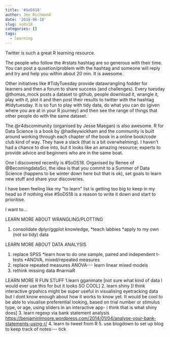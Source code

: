 ```yaml
---
title: '#SoDS18'
author: Jen Richmond
date: '2018-06-18'
slug: sods18
categories: []
tags:
  - learning
---
```


Twitter is such a great R learning resource.

The people who follow the #rstats hashtag are so generous with their time. You can post a qusetion/problem with the hashtag and someone will reply and try and help you within about 20 min. It is awesome. 

Other initiatives like #TidyTuesday provide datawrangling fodder for learners and then a forum to share success (and challenges). Every tuesday @thomas_mock posts a dataset to github, people download it, wrangle it, play with it, plot it and then post their results to twitter with the hashtag #tidytuesday. It is so fun to play with tidy data, do what you can do (given where you are at in your R journey) and then see the range of things that other people do with the same dataset. 

The @r4dscommunity (organised by Jesse Maegan) is also awesome. R for Data Science is a book by @hadleywickham and the community is built around working through each chapter of the book in a online book/code club kind of way. They have a slack (that is a bit overwhelming).  I haven't had a chance to dive into, but it looks like an amazing resource; experts to provide advice and beginners who are in the same boat. 

One I discovered recently is #SoDS18. Organised by Renee of @BecomingdataSci, the idea is that you commit to a Summer of Data Science (happens to be winter down here but that is ok), set goals to learn new stuff and share your discoveries. 

I have been feeling like my "to learn" list is getting too big to keep in my head so if nothing else #SoDS18 is a reason to write it down and start to prioritise. 

I want to...

LEARN MORE ABOUT WRANGLING/PLOTTING
1. consolidate dplyr/ggplot knowledge, 
  *teach labbies 
  *apply to my own (not so tidy) data


LEARN MORE ABOUT DATA ANALYSIS
1. replace SPSS
  *learn how to do one sample, paired and independent t-tests
  *ANOVA, mixed/repeated measures
2. replace repeated measures ANOVA--- learn linear mixed models
3. rethink missing data #narniaR


LEARN MORE R FUN STUFF
1.learn gganimate [not sure what kind of data I would ever use this for but it looks SO COOL]
2. learn shiny [I think interactive grpahics might be super useful in visualising eyetracking data but I dont know enough about how it works to know yet. It would be cool to be able to visualise preferential looking, based on trial number or stimulus type, or age, using sliders in an interactive app- i think that is what shiny does]
3. learn regexp via bank statement analysis  https://benjaminlmoore.wordpress.com/2014/01/04/analyse-your-bank-statements-using-r/
4. learn to tweet from R
5. use blogdown to set up blog to keep track of notes--- tick


